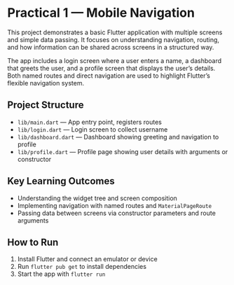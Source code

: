# Practical 1 — Mobile Navigation

This project demonstrates a basic Flutter application with multiple screens and simple data passing. It focuses on understanding navigation, routing, and how information can be shared across screens in a structured way.  

The app includes a login screen where a user enters a name, a dashboard that greets the user, and a profile screen that displays the user’s details. Both named routes and direct navigation are used to highlight Flutter’s flexible navigation system.  

## Project Structure

- `lib/main.dart` — App entry point, registers routes  
- `lib/login.dart` — Login screen to collect username  
- `lib/dashboard.dart` — Dashboard showing greeting and navigation to profile  
- `lib/profile.dart` — Profile page showing user details with arguments or constructor  

## Key Learning Outcomes

- Understanding the widget tree and screen composition  
- Implementing navigation with named routes and `MaterialPageRoute`  
- Passing data between screens via constructor parameters and route arguments  

## How to Run

1. Install Flutter and connect an emulator or device  
2. Run `flutter pub get` to install dependencies  
3. Start the app with `flutter run`  

